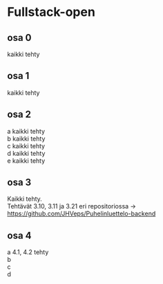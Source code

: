 # Fullstack-open

## osa 0

kaikki tehty

## osa 1

kaikki tehty

## osa 2

a kaikki tehty</br>
b kaikki tehty</br>
c kaikki tehty</br>
d kaikki tehty</br>
e kaikki tehty

## osa 3

Kaikki tehty.</br>
Tehtävät 3.10, 3.11 ja 3.21 eri repositoriossa -> https://github.com/JHVeps/Puhelinluettelo-backend

## osa 4

a 4.1, 4.2 tehty</br>
b</br>
c</br>
d</br>
